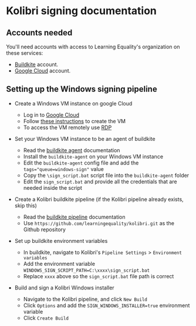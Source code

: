 Kolibri signing documentation
=============================


## Accounts needed

You'll need accounts with access to Learning Equality's organization on these services:

* [Buildkite](https://buildkite.com) account.
* [Google Cloud](https://cloud.google.com/) account.


## Setting up the Windows signing pipeline

* Create a Windows VM instance on google Cloud
	- Log in to [Google Cloud](https://cloud.google.com/)
	- Follow [these instructions](https://cloud.google.com/compute/docs/instances/create-start-instance) to create the VM
	- To access the VM remotely use [RDP](https://www.microsoft.com/en-us/p/microsoft-remote-desktop/9wzdncrfj3ps)

* Set your Windows VM instance to be an agent of buildkite
	- Read the [buildkite agent](https://buildkite.com/docs/agent/v3) documentation
	- Install the `buildkite-agent` on your Windows VM instance
	- Edit the `buildkite-agent` config file and add the `tags="queue=windows-sign"` value
	- Copy the `\sign_script.bat` script file into the `buildkite-agent` folder
	- Edit the `sign_script.bat` and provide all the credentials that are needed inside the script

* Create a Kolibri buildkite pipeline (if the Kolibri pipeline already exists, skip this)
	- Read the [buildkite pipeline](https://buildkite.com/docs/pipelines) documentation
	- Use `https://github.com/learningequality/kolibri.git` as the Github repository

* Set up buildkite environment variables
	- In buildkite, navigate to Kolibri's `Pipeline Settings` > `Environment variables`
	- Add the environment variable `WINDOWS_SIGN_SCRIPT_PATH=C:\xxxx\sign_script.bat`
	- Replace `xxxx` above so the `sign_script.bat` file path is correct

* Build and sign a Kolibri Windows installer
	- Navigate to the Kolibri pipeline, and click `New Build`
	- Click `Options` and add the `SIGN_WINDOWS_INSTALLER=true` environment variable
	- Click `Create Build`

